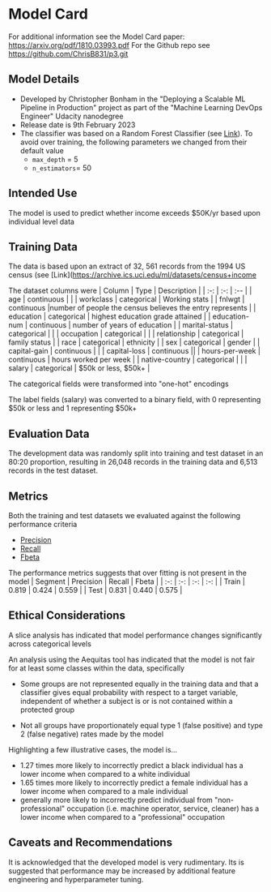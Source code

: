 # Model Card
For additional information see the Model Card paper: https://arxiv.org/pdf/1810.03993.pdf
For the Github repo see https://github.com/ChrisB831/p3.git



## Model Details
* Developed by Christopher Bonham in the "Deploying a Scalable ML Pipeline in Production" project as part of the "Machine Learning DevOps Engineer" Udacity nanodegree
* Release date is 9th February 2023
* The classifier was based on a Random Forest Classifier (see [Link](https://scikit-learn.org/stable/modules/generated/sklearn.ensemble.RandomForestClassifier.html)). To avoid over training, the following parameters we changed from their default value
  *  `max_depth` = 5
  * `n_estimators`=  50



## Intended Use
The model is used to predict whether income exceeds $50K/yr based upon individual level data




## Training Data
The data is based upon an extract of 32, 561 records from the 1994 US census (see [Link](https://archive.ics.uci.edu/ml/datasets/census+income

The dataset columns were
| Column | Type | Description |
| :-: | :-: | :-- |
| age | continuous | |
| workclass | categorical | Working stats |
| fnlwgt | continuous |number of people the census believes the entry represents |
| education | categorical | highest education grade attained |
| education-num | continuous | number of years of education |
| marital-status | categorical | |
| occupation | categorical | |
| relationship | categorical | family status |
| race | categorical | ethnicity |
| sex | categorical | gender |
| capital-gain | continuous | |
| capital-loss | continuous ||
| hours-per-week | continuous | hours worked per week |
| native-country | categorical | |
| salary | categorical | $50k or less, $50k+ |

The categorical fields were transformed into  "one-hot" encodings  

The label fields (salary) was converted to a binary field, with 0 representing $50k or less and 1 representing  $50k+



## Evaluation Data

The development data was randomly split into training and test dataset in an 80:20 proportion, resulting in 26,048 records in the training data and 6,513 records in the test dataset.

 

## Metrics
Both the training and test datasets we evaluated against the following performance criteria
* [Precision](https://en.wikipedia.org/wiki/Precision_and_recall#Precision)
* [Recall](https://en.wikipedia.org/wiki/Precision_and_recall#Recall)
* [Fbeta](https://en.wikipedia.org/wiki/F-score)

The performance metrics suggests that over fitting is not present in the model
| Segment | Precision | Recall | Fbeta |
| :-: | :-: | :-: | :-: |
| Train | 0.819 | 0.424 | 0.559 |
| Test | 0.831 | 0.440 | 0.575 |



## Ethical Considerations
A slice analysis has indicated that  model performance changes significantly across categorical levels

An analysis using the Aequitas tool has indicated that the model is not fair for at least some classes within the data, specifically

* Some groups are not represented equally in the training data and that a classifier gives equal probability with respect to a target variable, independent of whether a subject is or is not contained within a protected group

* Not all groups have proportionately equal type 1 (false positive) and type 2 (false negative) rates made by the model


Highlighting a few illustrative cases, the model is...
* 1.27 times more likely to incorrectly predict a black individual has a lower income when compared to a white individual
* 1.65 times more likely to incorrectly predict a female individual has a lower income when compared to a male individual
* generally more likely to incorrectly predict individual from "non-professional" occupation (i.e. machine operator, service, cleaner) has a lower income when compared to a "professional" occupation



## Caveats and Recommendations
It is acknowledged that the developed model is very rudimentary. Its is suggested that performance may be increased by additional feature engineering and hyperparameter tuning.